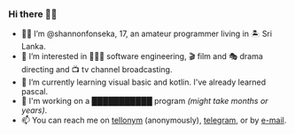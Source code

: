 ### Hi there 👋🏼
<!---
shannonfonseka/shannonfonseka is a ✨ special ✨ repository because its `README.md` (this file) appears on your GitHub profile.
You can click the Preview link to take a look at your changes.
--->
- 👦🏻 I’m @shannonfonseka, 17, an amateur programmer living in 🏝 Sri Lanka.
- 👀 I’m interested in 👨🏻‍💻 software engineering, 🎬 film and 🎭 drama directing and 📺 tv channel broadcasting.
- 🌱 I’m currently learning visual basic and kotlin. I've already learned pascal.
- 📂 I'm working on a ███████████ program _(might take months or years)_. 
- 📫 You can reach me on [tellonym](https://tellonym.me/shannonf0nseka) (anonymously), [telegram](https://t.me/shannonf0nseka), or by [e-mail](mailto:fonsekashannonshiwantha@gmail.com).
